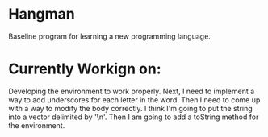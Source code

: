 # Hangman
Baseline program for learning a new programming language. 

# Currently Workign on:
Developing the environment to work properly. Next, I need to implement a way to add underscores for each letter in the word. Then I need to come up with a way to modify the body correctly. I think I'm going to put the string into a vector delimited by '\n'. Then I am going to add a toString method for the environment.  